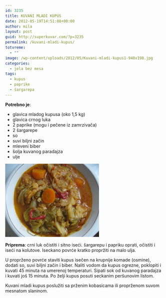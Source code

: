 ```yaml
---
id: 3235
title: KUVANI MLADI KUPUS
date: 2012-05-19T14:51:08+00:00
author: mila
layout: post
guid: http://superkuvar.com/?p=3235
permalink: /kuvani-mladi-kupus/
totvreme:
  - ""
image: /wp-content/uploads/2012/05/Kuvani-mladi-kupus1-940x198.jpg
categories:
  - jela bez mesa
tags:
  - kupus
  - paprike
  - šargarepa
---
```

**Potrebno je**:

  * glavica mladog kupusa (oko 1,5 kg)
  * glavica crnog luka
  * 2 paprike (mogu i pečene iz zamrzivača)
  * 2 šargarepe
  * so
  * suvi biljni začin
  * mleveni biber
  * šolja kuvanog paradajza
  * ulje

<img class="alignnone size-medium wp-image-3237" title="Kuvani mladi kupus" src="/wp-content/uploads/2012/05/Kuvani-mladi-kupus1-e1337438903246-300x234.jpg" alt="" width="300" height="234" /> 

**Priprema**: crni luk očistiti i sitno iseći. šargarepu i papriku oprati, očistiti i iseći na kolutove. Iseckano povrće kratko propržiti na malo ulja.

U proprženo povrće staviti kupus isečen na krupnije komade (osmine), dodati so, suvi biljni začin i biber. Naliti vodom da kupus ogrezne, poklopiti i kuvati 45 minuta na umerenoj temperaturi. Sipati sok od kuvanog paradajza i kuvati još 15 minuta. Po želji kupus posuti seckanim peršunovim listom.

Kuvani mladi kupus poslužiti sa prženim kobasicama ili proprženom suvom mesnatom slaninom.